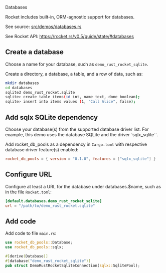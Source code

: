 Databases

Rocket includes built-in, ORM-agnostic support for databases.

See source:
[src/demos/databases.rs](../../src/demos/databases.rs)

See Rocket API:
<https://rocket.rs/v0.5/guide/state/#databases>


## Create a database

Choose a name for your database, such as `demo_rust_rocket_sqlite`. 

Create a directory, a database, a table, and a row of data, such as:

```sh
mkdir databases
cd databases
sqlite3 demo_rust_rocket.sqlite
sqlite> create table items(id int, name text, done boolean);
sqlite> insert into items values (1, "Call Alice", false);
```


## Add sqlx SQLite dependency

Choose your database(s) from the supported database driver list. For example,
this demo uses the database SQLite and the driver `sqlx_sqlite``.

Add rocket_db_pools as a dependency in `Cargo.toml` with respective database
driver feature(s) enabled:

```toml
rocket_db_pools = { version = "0.1.0", features = ["sqlx_sqlite"] }
```


## Configure URL

Configure at least a URL for the database under databases.$name,
such as in the file `Rocket.toml`:

```toml
[default.databases.demo_rust_rocket_sqlite]
url = "/path/to/demo_rust_rocket.sqlite"
```


## Add code

Add code to file `main.rs`:

```rust
use rocket_db_pools::Database;
use rocket_db_pools::sqlx;

#[derive(Database)]
#[database("demo_rust_rocket_sqlite")]
pub struct DemoRustRocketSqliteConnection(sqlx::SqlitePool);
```

